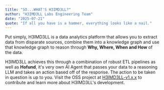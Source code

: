 ```yaml
---
title: "SO...WHAT'S H3IMD3LL?"
author: "H3IMD3LL Labs Engineering Team"
date: "2025-07-21"
quote: "If all you have is a hammer, everything looks like a nail."
---
```


Put simply, H3IMD3LL is a data analytics platform that allows you to extract data from disparate sources, combine them into a knowledge graph and use that knowledge graph to reason through **Why, Where, When and How** of the data.

H3IMD3LL achieves this through a comibination of robust ETL pipelines as well as **Hofund**, it's very own AI Agent that passes your data to a reasoning LLM and takes an action based off of the response. The action to be taken in question is up to you. Visit the OSS project at [H3IMD3LL-v1.x.x](https://github.com/H3IMD3LL-Labs-Inc/H3IMD3LL-v1.x.x) to contribute and learn more about H3IMD3LL's development.

